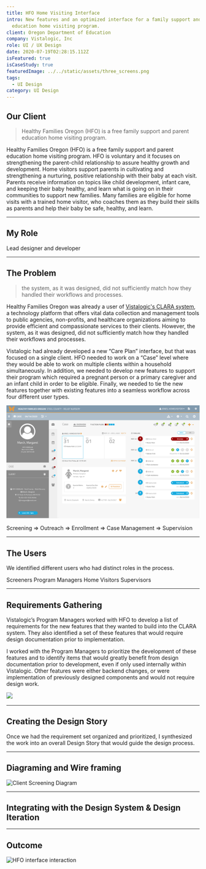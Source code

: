 ```yaml
---
title: HFO Home Visiting Interface
intro: New features and an optimized interface for a family support and parent
  education home visiting program.
client: Oregon Department of Education
company: Vistalogic, Inc
role: UI / UX Design
date: 2020-07-19T02:28:15.112Z
isFeatured: true
isCaseStudy: true
featuredImage: ../../static/assets/three_screens.png
tags:
  - UI Design
category: UI Design
---
```

## Our Client

> Healthy Families Oregon (HFO) is a free family support and parent education home visiting program.

Healthy Families Oregon (HFO) is a free family support and parent education home visiting program. HFO is voluntary and it focuses on strengthening the parent-child relationship to assure healthy growth and development. Home visitors support parents in cultivating and strengthening a nurturing, positive relationship with their baby at each visit. Parents receive information on topics like child development, infant care, and keeping their baby healthy, and learn what is going on in their communities to support new families. Many families are eligible for home visits with a trained home visitor, who coaches them as they build their skills as parents and help their baby be safe, healthy, and learn.

<hr />

## My Role

Lead designer and developer

<hr />

## The Problem

> the system, as it was designed, did not sufficiently match how they handled their workflows and processes.

Healthy Families Oregon was already a user of <a href="https://vistalogic.net/Products/Clara" target="_blank">Vistalogic's CLARA system</a>, a technology platform that offers vital data collection and management tools to public agencies, non-profits, and healthcare organizations aiming to provide efficient and compassionate services to their clients. However, the system, as it was designed, did not sufficiently match how they handled their workflows and processes.

Vistalogic had already developed a new “Care Plan” interface, but that was focused on a single client. HFO needed to work on a “Case” level where they would be able to work on multiple clients within a household simultaneously. In addition, we needed to develop new features to support their program which required a pregnant person or a primary caregiver and an infant child in order to be eligible. Finally, we needed to tie the new features together with existing features into a seamless workflow across four different user types. 

![Case Console](static/assets/test.png "Case Console")

Screening => Outreach => Enrollment => Case Management => Supervision

<hr />

## The Users

We identified different users who had distinct roles in the process.

Screeners
Program Managers
Home Visitors
Supervisors

<hr />

## Requirements Gathering

Vistalogic’s Program Managers worked with HFO to develop a list of requirements for the new features that they wanted to build into the CLARA system. They also identified a set of these features that would require design documentation prior to implementation.

I worked with the Program Managers to prioritize the development of these features and to identify items that would greatly benefit from design documentation prior to development, even if only used internally within Vistalogic. Other features were either backend changes, or were implementation of previously designed components and would not require design work. 

![](/assets/excel_file.png)

<hr />

## Creating the Design Story

Once we had the requirement set organized and prioritized, I synthesized the work into an overall Design Story that would guide the design process.

<hr />

## Diagraming and Wire framing

![Client Screening Diagram](/assets/client_screening_diagram.png "Client Screening Diagram")

<hr />

## Integrating with the Design System & Design Iteration

<hr />

## Outcome

![HFO interface interaction](/assets/hfo-flow.gif "HFO interface interaction")